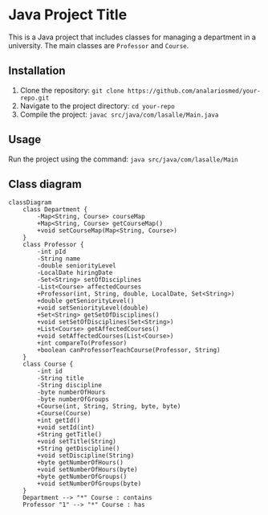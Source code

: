# Java Project Title

This is a Java project that includes classes for managing a department in a university. The main classes are `Professor` and `Course`.

## Installation

1. Clone the repository: `git clone https://github.com/analariosmed/your-repo.git`
2. Navigate to the project directory: `cd your-repo`
3. Compile the project: `javac src/java/com/lasalle/Main.java`

## Usage

Run the project using the command: `java src/java/com/lasalle/Main`

## Class diagram 

```mermaid
classDiagram
    class Department {
        -Map<String, Course> courseMap
        +Map<String, Course> getCourseMap()
        +void setCourseMap(Map<String, Course>)
    }
    class Professor {
        -int pId
        -String name
        -double seniorityLevel
        -LocalDate hiringDate
        -Set<String> setOfDisciplines
        -List<Course> affectedCourses
        +Professor(int, String, double, LocalDate, Set<String>)
        +double getSeniorityLevel()
        +void setSeniorityLevel(double)
        +Set<String> getSetOfDisciplines()
        +void setSetOfDisciplines(Set<String>)
        +List<Course> getAffectedCourses()
        +void setAffectedCourses(List<Course>)
        +int compareTo(Professor)
        +boolean canProfessorTeachCourse(Professor, String)
    }
    class Course {
        -int id
        -String title
        -String discipline
        -byte numberOfHours
        -byte numberOfGroups
        +Course(int, String, String, byte, byte)
        +Course(Course)
        +int getId()
        +void setId(int)
        +String getTitle()
        +void setTitle(String)
        +String getDiscipline()
        +void setDiscipline(String)
        +byte getNumberOfHours()
        +void setNumberOfHours(byte)
        +byte getNumberOfGroups()
        +void setNumberOfGroups(byte)
    }
    Department --> "*" Course : contains
    Professor "1" --> "*" Course : has
```